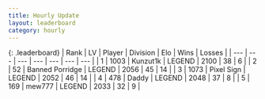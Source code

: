 ```yaml
---
title: Hourly Update
layout: leaderboard
category: hourly
---
```


{: .leaderboard}
| Rank | LV | Player | Division | Elo | Wins | Losses |
| --- | --- | --- | --- | --- | --- | --- |
| <span data-change="0">1</span> | 1003 | <span title="ID: 392407">Kunzut1k</span> | LEGEND | <span data-change="0">2100</span> | <span data-change="0">38</span> | <span data-change="0">6</span> |
| <span data-change="0">2</span> | 52 | <span title="ID: 659170">Banned Porridge</span> | LEGEND | <span data-change="0">2056</span> | <span data-change="0">45</span> | <span data-change="0">14</span> |
| <span data-change="1">3</span> | 1073 | <span title="ID: 568882">Pixel Sign</span> | LEGEND | <span data-change="13">2052</span> | <span data-change="2">46</span> | <span data-change="0">14</span> |
| <span data-change="-1">4</span> | 478 | <span title="ID: 515615">Daddy</span> | LEGEND | <span data-change="0">2048</span> | <span data-change="0">37</span> | <span data-change="0">8</span> |
| <span data-change="0">5</span> | 169 | <span title="ID: 5578">mew777</span> | LEGEND | <span data-change="0">2033</span> | <span data-change="0">32</span> | <span data-change="0">9</span> |